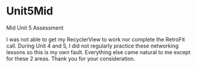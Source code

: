 # Unit5Mid
Mid Unit 5 Assessment

I was not able to get my RecyclerView to work nor complete the RetroFit call. During Unit 4 and 5, I did not regularly practice these networking lessons so this is my own fault. Everything else came natural to me except for these 2 areas. Thank you for your consideration.

